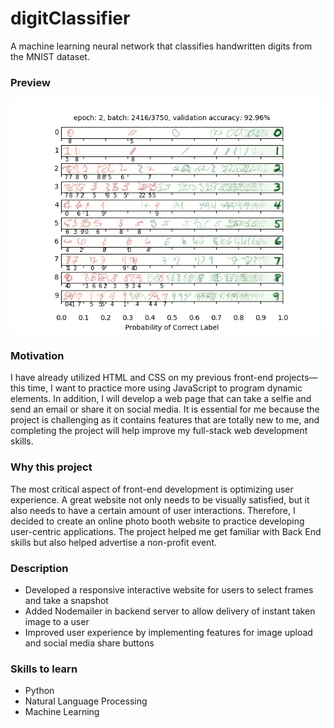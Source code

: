 # digitClassifier

A machine learning neural network that classifies handwritten digits from the MNIST dataset.
### Preview
![training accuracy at the beginning](img/1.png)

### Motivation
I have already utilized HTML and CSS on my previous front-end projects—this time, I want to practice more using JavaScript to program dynamic elements.  In addition, I will develop a web page that can take a selfie and send an email or share it on social media.  It is essential for me because the project is challenging as it contains features that are totally new to me, and completing the project will help improve my full-stack web development skills.

### Why this project
The most critical aspect of front-end development is optimizing user experience.  A great website not only needs to be visually satisfied, but it also needs to have a certain amount of user interactions.  Therefore, I decided to create an online photo booth website to practice developing user-centric applications.  The project helped me get familiar with Back End skills but also helped advertise a non-profit event.

### Description
- Developed a responsive interactive website for users to select frames and take a snapshot
- Added Nodemailer in backend server to allow delivery of instant taken image to a user
- Improved user experience by implementing features for image upload and social media share buttons

### Skills to learn
- Python
- Natural Language Processing
- Machine Learning
